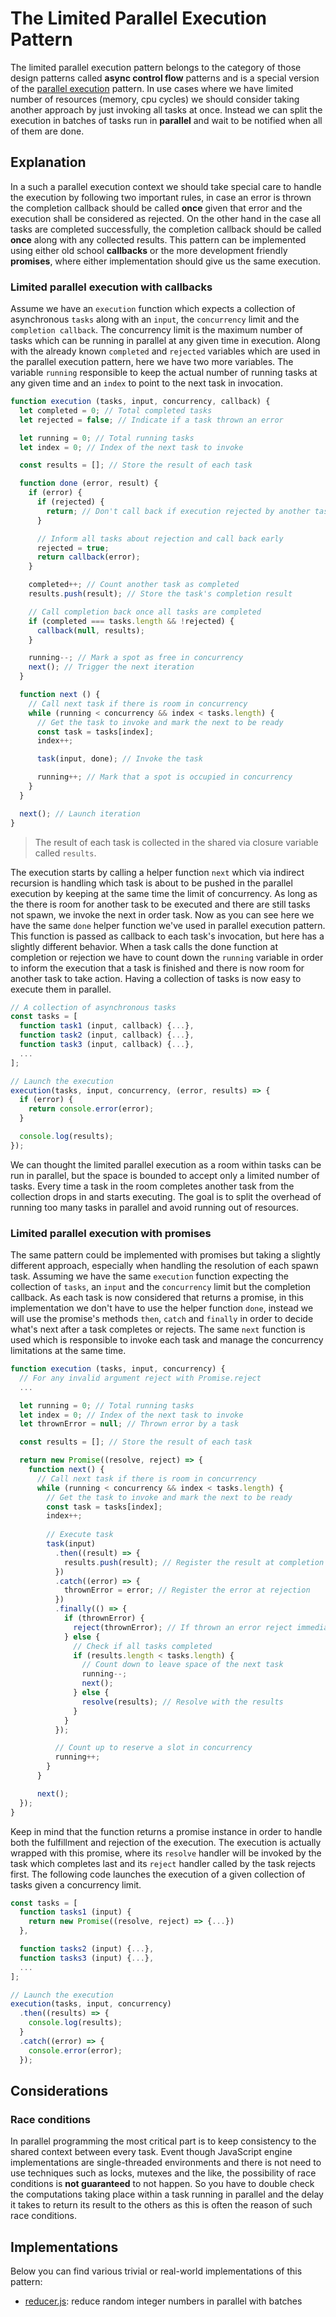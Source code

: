 # The Limited Parallel Execution Pattern #

The limited parallel execution pattern belongs to the category of those design patterns called **async control flow** patterns and is a special version of the [parallel execution](../parallel-execution/README.md) pattern. In use cases where we have limited number of resources (memory, cpu cycles) we should consider taking another approach by just invoking all tasks at once. Instead we can split the execution in batches of tasks run in **parallel** and wait to be notified when all of them are done.

## Explanation ##

In a such a parallel execution context we should take special care to handle the execution by following two important rules, in case an error is thrown the completion callback should be called **once** given that error and the execution shall be considered as rejected. On the other hand in the case all tasks are completed successfully, the completion callback should be called **once** along with any collected results. This pattern can be implemented using either old school **callbacks** or the more development friendly **promises**, where either implementation should give us the same execution.

### Limited parallel execution with callbacks ###

Assume we have an `execution` function which expects a collection of asynchronous `tasks` along with an `input`, the `concurrency` limit and the `completion callback`. The concurrency limit is the maximum number of tasks which can be running in parallel at any given time in execution. Along with the already known `completed` and `rejected` variables which are used in the parallel execution pattern, here we have two more variables. The variable `running` responsible to keep the actual number of running tasks at any given time and an `index` to point to the next task in invocation.

```javascript
function execution (tasks, input, concurrency, callback) {
  let completed = 0; // Total completed tasks
  let rejected = false; // Indicate if a task thrown an error

  let running = 0; // Total running tasks
  let index = 0; // Index of the next task to invoke

  const results = []; // Store the result of each task

  function done (error, result) {
    if (error) {
      if (rejected) {
        return; // Don't call back if execution rejected by another task
      }

      // Inform all tasks about rejection and call back early
      rejected = true;
      return callback(error);
    }

    completed++; // Count another task as completed
    results.push(result); // Store the task's completion result

    // Call completion back once all tasks are completed
    if (completed === tasks.length && !rejected) {
      callback(null, results);
    }

    running--; // Mark a spot as free in concurrency
    next(); // Trigger the next iteration
  }

  function next () {
    // Call next task if there is room in concurrency
    while (running < concurrency && index < tasks.length) {
      // Get the task to invoke and mark the next to be ready
      const task = tasks[index];
      index++;

      task(input, done); // Invoke the task

      running++; // Mark that a spot is occupied in concurrency
    }
  }

  next(); // Launch iteration
}
```

> The result of each task is collected in the shared via closure variable called `results`.

The execution starts by calling a helper function `next` which via indirect recursion is handling which task is about to be pushed in the parallel execution by keeping at the same time the limit of concurrency. As long as the there is room for another task to be executed and there are still tasks not spawn, we invoke the next in order task. Now as you can see here we have the same `done` helper function we've used in parallel execution pattern. This function is passed as callback to each task's invocation, but here has a slightly different behavior. When a task calls the done function at completion or rejection we have to count down the `running` variable in order to inform the execution that a task is finished and there is now room for another task to take action. Having a collection of tasks is now easy to execute them in parallel.

```javascript
// A collection of asynchronous tasks
const tasks = [
  function task1 (input, callback) {...},
  function task2 (input, callback) {...},
  function task3 (input, callback) {...},
  ...
];

// Launch the execution
execution(tasks, input, concurrency, (error, results) => {
  if (error) {
    return console.error(error);
  }

  console.log(results);
});
```

We can thought the limited parallel execution as a room within tasks can be run in parallel, but the space is bounded to accept only a limited number of tasks. Every time a task in the room completes another task from the collection drops in and starts executing. The goal is to split the overhead of running too many tasks in parallel and avoid running out of resources.

### Limited parallel execution with promises ###

The same pattern could be implemented with promises but taking a slightly different approach, especially when handling the resolution of each spawn task. Assuming we have the same `execution` function expecting the collection of `tasks`, an `input` and the `concurrency` limit but the completion callback. As each task is now considered that returns a promise, in this implementation we don't have to use the helper function `done`, instead we will use the promise's methods `then`, `catch` and `finally` in order to decide what's next after a task completes or rejects. The same `next` function is used which is responsible to invoke each task and manage the concurrency limitations at the same time.

```javascript
function execution (tasks, input, concurrency) {
  // For any invalid argument reject with Promise.reject
  ...

  let running = 0; // Total running tasks
  let index = 0; // Index of the next task to invoke
  let thrownError = null; // Thrown error by a task

  const results = []; // Store the result of each task

  return new Promise((resolve, reject) => {
    function next() {
      // Call next task if there is room in concurrency
      while (running < concurrency && index < tasks.length) {
        // Get the task to invoke and mark the next to be ready
        const task = tasks[index];
        index++;
        
        // Execute task
        task(input)
          .then((result) => {
            results.push(result); // Register the result at completion
          })
          .catch((error) => {
            thrownError = error; // Register the error at rejection
          })
          .finally(() => {
            if (thrownError) {
              reject(thrownError); // If thrown an error reject immediately
            } else {
              // Check if all tasks completed
              if (results.length < tasks.length) {
                // Count down to leave space of the next task
                running--;
                next();
              } else {
                resolve(results); // Resolve with the results
              }
            }
          });

          // Count up to reserve a slot in concurrency
          running++;
        }
      }

      next();
  });
}
```

Keep in mind that the function returns a promise instance in order to handle both the fulfillment and rejection of the execution. The execution is actually wrapped with this promise, where its `resolve` handler will be invoked by the task which completes last and its `reject` handler called by the task rejects first. The following code launches the execution of a given collection of tasks given a concurrency limit.

```javascript
const tasks = [
  function tasks1 (input) {
    return new Promise((resolve, reject) => {...})
  },

  function tasks2 (input) {...},
  function tasks3 (input) {...},
  ...
];

// Launch the execution
execution(tasks, input, concurrency)
  .then((results) => {
    console.log(results);
  }
  .catch((error) => {
    console.error(error);
  });
```

## Considerations ##

### Race conditions ###

In parallel programming the most critical part is to keep consistency to the shared context between every task. Event though JavaScript engine implementations are single-threaded environments and there is not need to use techniques such as locks, mutexes and the like, the possibility of race conditions is **not guaranteed** to not happen. So you have to double check the computations taking place within a task running in parallel and the delay it takes to return its result to the others as this is often the reason of such race conditions.

## Implementations ##

Below you can find various trivial or real-world implementations of this pattern:

* [reducer.js](reducer.js): reduce random integer numbers in parallel with batches